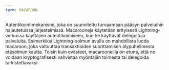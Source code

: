 ```yaml
---
term: MACAROON
---
```


Autentikointimekanismi, joka on suunniteltu turvaamaan pääsyn palveluihin hajautetuissa järjestelmissä. Macarooneja käytetään erityisesti Lightning-verkossa käyttäjien autentikoimiseen, kun he käyttävät delegoituja palveluita. Esimerkiksi Lightning-solmun avulla on mahdollista luoda macaroon, joka valtuuttaa transaktioiden suorittamisen älypuhelimesta etäsolmun kautta. Toisin kuin evästeet, macarooneilla on etuna, että ne voidaan kryptografisesti vahvistaa myöntäjän toimesta tai delegoida tarkistettavaksi.
